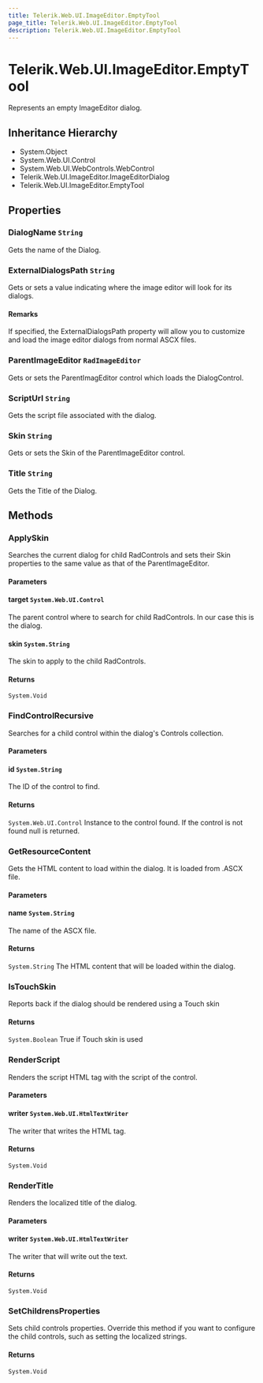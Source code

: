 ```yaml
---
title: Telerik.Web.UI.ImageEditor.EmptyTool
page_title: Telerik.Web.UI.ImageEditor.EmptyTool
description: Telerik.Web.UI.ImageEditor.EmptyTool
---
```


# Telerik.Web.UI.ImageEditor.EmptyTool

Represents an empty ImageEditor dialog.

## Inheritance Hierarchy

* System.Object
* System.Web.UI.Control
* System.Web.UI.WebControls.WebControl
* Telerik.Web.UI.ImageEditor.ImageEditorDialog
* Telerik.Web.UI.ImageEditor.EmptyTool

## Properties

###  DialogName `String`

Gets the name of the Dialog.

###  ExternalDialogsPath `String`

Gets or sets a value indicating where the image editor will look for its dialogs.

#### Remarks
If specified, the ExternalDialogsPath
            		property will allow you to customize and load the image editor dialogs from normal ASCX files.

###  ParentImageEditor `RadImageEditor`

Gets or sets the ParentImagEditor control which loads the DialogControl.

###  ScriptUrl `String`

Gets the script file associated with the dialog.

###  Skin `String`

Gets or sets the Skin of the ParentImageEditor control.

###  Title `String`

Gets the Title of the Dialog.

## Methods

###  ApplySkin

Searches the current dialog for child RadControls and sets their Skin properties to the same value as that of the ParentImageEditor.

#### Parameters

#### target `System.Web.UI.Control`

The parent control where to search for child RadControls. In our case this is the dialog.

#### skin `System.String`

The skin to apply to the child RadControls.

#### Returns

`System.Void` 

###  FindControlRecursive

Searches for a child control within the dialog's Controls collection.

#### Parameters

#### id `System.String`

The ID of the control to find.

#### Returns

`System.Web.UI.Control` Instance to the control found. If the control is not found null is returned.

###  GetResourceContent

Gets the HTML content to load within the dialog. It is loaded from .ASCX file.

#### Parameters

#### name `System.String`

The name of the ASCX file.

#### Returns

`System.String` The HTML content that will be loaded within the dialog.

###  IsTouchSkin

Reports back if the dialog should be rendered using a Touch skin

#### Returns

`System.Boolean` True if Touch skin is used

###  RenderScript

Renders the script HTML tag with the script of the control.

#### Parameters

#### writer `System.Web.UI.HtmlTextWriter`

The writer that writes the HTML tag.

#### Returns

`System.Void` 

###  RenderTitle

Renders the localized title of the dialog.

#### Parameters

#### writer `System.Web.UI.HtmlTextWriter`

The writer that will write out the text.

#### Returns

`System.Void` 

###  SetChildrensProperties

Sets child controls properties. 
            Override this method if you want to configure the child controls, such as setting the localized strings.

#### Returns

`System.Void` 

